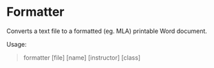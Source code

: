 Formatter
=====

Converts a text file to a formatted (eg. MLA) printable Word document.

Usage:
> formatter [file] [name] [instructor] [class]
